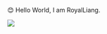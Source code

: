 :blush: Hello World, I am RoyalLiang.

![](https://readme.app.surmon.me/api/render?template_id=github-top-languages&props.username=RoyalLiang&props.theme=dark)

